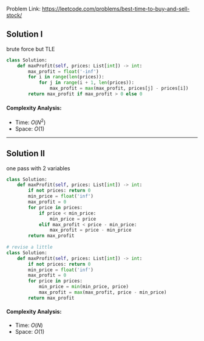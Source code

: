 Problem Link: https://leetcode.com/problems/best-time-to-buy-and-sell-stock/

## Solution I
brute force but TLE

```python
class Solution:
    def maxProfit(self, prices: List[int]) -> int:
        max_profit = float('-inf')
        for i in range(len(prices)):
            for j in range(i + 1, len(prices)):
                max_profit = max(max_profit, prices[j] - prices[i])
        return max_profit if max_profit > 0 else 0
```

#### Complexity Analysis:
- Time: $O(N^2)$
- Space: $O(1)$

---

## Solution II
one pass with 2 variables

```python
class Solution:
    def maxProfit(self, prices: List[int]) -> int:
        if not prices: return 0
        min_price = float('inf')
        max_profit = 0
        for price in prices:
            if price < min_price:
                min_price = price
            elif max_profit < price - min_price:
                max_profit = price - min_price
        return max_profit
        
# revise a little
class Solution:
    def maxProfit(self, prices: List[int]) -> int:
        if not prices: return 0
        min_price = float('inf')
        max_profit = 0
        for price in prices:
            min_price = min(min_price, price)
            max_profit = max(max_profit, price - min_price)
        return max_profit
```

#### Complexity Analysis:
- Time: $O(N)$
- Space: $O(1)$